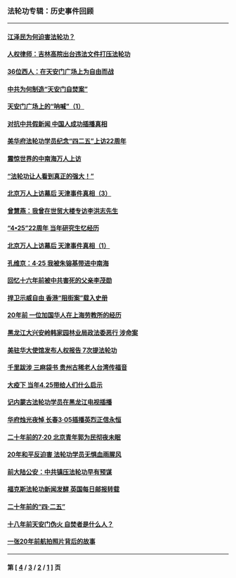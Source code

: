 ### 法轮功专辑：历史事件回顾
---
#### [江泽民为何迫害法轮功？](../../pages/nf5793/n13876324.md?05060430) 
#### [人权律师：吉林高院出台违法文件打压法轮功](../../pages/nf5793/n13825665.md?05060430) 
#### [36位西人：在天安门广场上为自由而战](../../pages/nf5793/n13390029.md?05060430) 
#### [中共为何制造“天安门自焚案”](../../pages/nf5793/n13183270.md?05060430) 
#### [天安门广场上的“呐喊”（1）](../../pages/nf5793/n13105277.md?05060430) 
#### [对抗中共假新闻 中国人成功插播真相](../../pages/nf5793/n12910618.md?05060430) 
#### [美华府法轮功学员纪念“四二五”上访22周年](../../pages/nf5793/n12904445.md?05060430) 
#### [震惊世界的中南海万人上访](../../pages/nf5793/n12903976.md?05060430) 
#### [“法轮功让人看到真正的强大！”](../../pages/nf5793/n12903195.md?05060430) 
#### [北京万人上访幕后 天津事件真相（3）](../../pages/nf5793/n12902807.md?05060430) 
#### [曾慧燕：我曾在世贸大楼专访李洪志先生](../../pages/nf5793/n12898729.md?05060430) 
#### [“4•25”22周年 当年研究生忆经历](../../pages/nf5793/n12894152.md?05060430) 
#### [北京万人上访幕后 天津事件真相（1）](../../pages/nf5793/n12885174.md?05060430) 
#### [孔维京：4·25 我被朱镕基带进中南海](../../pages/nf5793/n12864987.md?05060430) 
#### [回忆十六年前被中共害死的父亲李茂勋](../../pages/nf5793/n12880270.md?05060430) 
#### [捍卫示威自由 香港“阻街案”载入史册](../../pages/nf5793/n12811245.md?05060430) 
#### [20年前 一位加国华人在上海劳教所的经历](../../pages/nf5793/n12707932.md?05060430) 
#### [黑龙江大兴安岭韩家园林业局政法委恶行 涉命案](../../pages/nf5793/n12622815.md?05060430) 
#### [美驻华大使馆发布人权报告 7次提法轮功](../../pages/nf5793/n12520541.md?05060430) 
#### [千里跋涉 三麻袋书 贵州古稀老人台湾传福音](../../pages/nf5793/n12198750.md?05060430) 
#### [大疫下 当年4.25带给人们什么启示](../../pages/nf5793/n12058565.md?05060430) 
#### [记内蒙古法轮功学员在黑龙江电视插播](../../pages/nf5793/n11699194.md?05060430) 
#### [华府烛光夜悼 长春3·05插播英烈正信永恒](../../pages/nf5793/n11397432.md?05060430) 
#### [二十年前的7·20 北京青年郭为民彻夜未眠](../../pages/nf5793/n11354195.md?05060430) 
#### [20年和平反迫害 法轮功学员无惧血雨腥风](../../pages/nf5793/n11348279.md?05060430) 
#### [前大陆公安：中共镇压法轮功早有预谋](../../pages/nf5793/n11352168.md?05060430) 
#### [福克斯法轮功新闻发酵  英国每日邮报转载](../../pages/nf5793/n11285952.md?05060430) 
#### [二十年前的“四·二五”](../../pages/nf5793/n11207639.md?05060430) 
#### [十八年前天安门伪火 自焚者是什么人？](../../pages/nf5793/n10996556.md?05060430) 
#### [一张20年前航拍照片背后的故事](../../pages/nf5793/n10693797.md?05060430) 

---
#### 第 [ [4](./4.md?05060430) / [3](./3.md?05060430) / [2](./2.md?05060430) / [1](./1.md?05060430) ] 页
